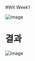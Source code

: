 #Wit Week1

![image](https://user-images.githubusercontent.com/56333992/113042684-71034280-91d6-11eb-8c49-9be5a30e4ffe.png)

# 결과

![image](https://user-images.githubusercontent.com/56333992/113042780-8c6e4d80-91d6-11eb-94a9-01955e1cc366.png)

